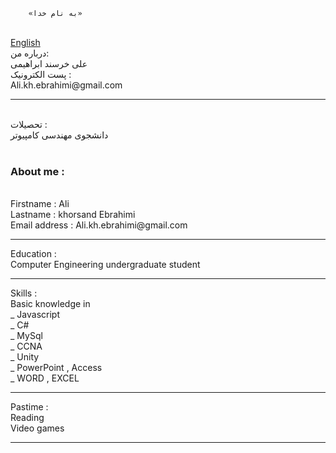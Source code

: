 		«به نام خدا» 
</br>
<a href="#cv">English</a>
</br>
درباره من:‌</br>
 علی خرسند ابراهیمی </br>
پست الکترونیک :‌</br>
Ali.kh.ebrahimi@gmail.com</br>
<hr></br>
تحصیلات ‌‌:‌</br>
دانشجوی مهندسی کامپیوتر 
</br>
‌<h3 id="cv">About me :</h3></br>
Firstname : Ali </br>
Lastname  : khorsand Ebrahimi</br>
Email address : Ali.kh.ebrahimi@gmail.com </br>
<hr>
Education :</br>
Computer Engineering undergraduate student
<hr>
Skills :</br>
Basic knowledge in </br>
_ Javascript  </br>
_ C#</br>
_ MySql </br>
_ CCNA  </br>
_ Unity </br>
_ PowerPoint , Access </br>
_ WORD , EXCEL  </br>
<hr>
Pastime :</br>
Reading </br>
Video games </br>
<hr>
